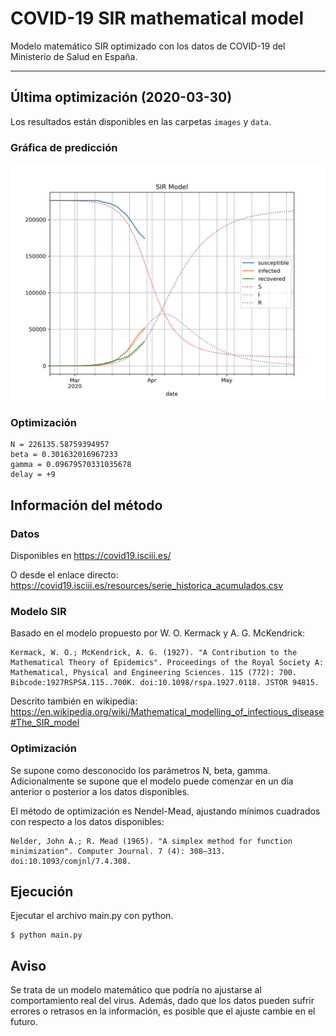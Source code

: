 # COVID-19 SIR mathematical model

Modelo matemático SIR optimizado con los datos de COVID-19 del Ministerio de Salud en España.

-----

## Última optimización (2020-03-30)

Los resultados están disponibles en las carpetas `images` y `data`.

### Gráfica de predicción

![sir model](https://github.com/agastalver/sir-covid-19-spain/raw/master/images/generated-sir.png "SIR Model")

### Optimización

```
N = 226135.58759394957
beta = 0.301632016967233
gamma = 0.09679570331035678
delay = +9
```

## Información del método

### Datos

Disponibles en https://covid19.isciii.es/

O desde el enlace directo: https://covid19.isciii.es/resources/serie_historica_acumulados.csv

### Modelo SIR

Basado en el modelo propuesto por W. O. Kermack y A. G. McKendrick:

```
Kermack, W. O.; McKendrick, A. G. (1927). "A Contribution to the Mathematical Theory of Epidemics". Proceedings of the Royal Society A: Mathematical, Physical and Engineering Sciences. 115 (772): 700. Bibcode:1927RSPSA.115..700K. doi:10.1098/rspa.1927.0118. JSTOR 94815.
```

Descrito también en wikipedia: https://en.wikipedia.org/wiki/Mathematical_modelling_of_infectious_disease#The_SIR_model

### Optimización

Se supone como desconocido los parámetros N, beta, gamma. Adicionalmente se supone que el modelo puede comenzar en un día anterior o posterior a los datos disponibles.

El método de optimización es Nendel-Mead, ajustando mínimos cuadrados con respecto a los datos disponibles:

```
Nelder, John A.; R. Mead (1965). "A simplex method for function minimization". Computer Journal. 7 (4): 308–313. doi:10.1093/comjnl/7.4.308.
```

## Ejecución

Ejecutar el archivo main.py con python.

```
$ python main.py
```

## Aviso

Se trata de un modelo matemático que podría no ajustarse al comportamiento real del virus. Además, dado que los datos pueden sufrir errores o retrasos en la información, es posible que el ajuste cambie en el futuro.
